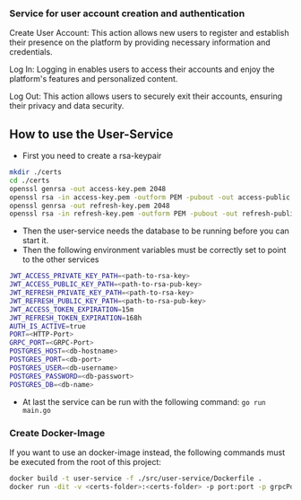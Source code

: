 ### Service for user account creation and authentication

Create User Account: This action allows new users to register and establish their presence on the platform by providing necessary information and credentials.

Log In: Logging in enables users to access their accounts and enjoy the platform's features and personalized content.

Log Out: This action allows users to securely exit their accounts, ensuring their privacy and data security.

## How to use the User-Service

- First you need to create a rsa-keypair

```bash
mkdir ./certs
cd ./certs
openssl genrsa -out access-key.pem 2048
openssl rsa -in access-key.pem -outform PEM -pubout -out access-public.pem
openssl genrsa -out refresh-key.pem 2048
openssl rsa -in refresh-key.pem -outform PEM -pubout -out refresh-public.pem
```

- Then the user-service needs the database to be running before you can start it.
- Then the following environment variables must be correctly set to point to the other services

```bash
JWT_ACCESS_PRIVATE_KEY_PATH=<path-to-rsa-key>
JWT_ACCESS_PUBLIC_KEY_PATH=<path-to-rsa-pub-key>
JWT_REFRESH_PRIVATE_KEY_PATH=<path-to-rsa-key>
JWT_REFRESH_PUBLIC_KEY_PATH=<path-to-rsa-pub-key>
JWT_ACCESS_TOKEN_EXPIRATION=15m
JWT_REFRESH_TOKEN_EXPIRATION=168h
AUTH_IS_ACTIVE=true
PORT=<HTTP-Port>
GRPC_PORT=<GRPC-Port>
POSTGRES_HOST=<db-hostname>
POSTGRES_PORT=<db-port>
POSTGRES_USER=<db-username>
POSTGRES_PASSWORD=<db-passwort>
POSTGRES_DB=<db-name>
```

- At last the service can be run with the following command: `go run main.go`

### Create Docker-Image

If you want to use an docker-image instead, the following commands must be executed from the root of this project:

```bash
docker build -t user-service -f ./src/user-service/Dockerfile .
docker run -dit -v <certs-folder>:<certs-folder> -p port:port -p grpcPort:grpcPort --envFile envFile user-service
```
